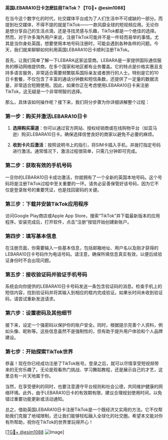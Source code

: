 **英国LEBARA10日卡怎麽註冊TikTok？【TG💪+ @esim1088】**

在当今这个数字化的时代，社交媒体平台成为了人们生活中不可或缺的一部分。而提到社交媒体，不得不提的就是TikTok——一款风靡全球的短视频应用。无论你是想分享自己的生活点滴，还是寻找灵感与乐趣，TikTok都是一个绝佳的选择。然而，对于许多海外用户来说，注册TikTok可能并不是一件轻而易举的事情。尤其是当你身处英国，想要使用本地号码注册时，可能会遇到各种各样的问题。今天，我们就来聊聊如何利用英国LEBARA10日卡顺利注册TikTok。

首先，让我们简单了解一下LEBARA这家运营商。LEBARA是一家提供国际通信服务的移动网络提供商，在多个国家和地区都有业务覆盖。它的特点是价格实惠且支持多语言服务，非常适合需要频繁联系国际亲友或者旅行的人士。特别是它的10日卡套餐，不仅包含了丰富的通话分钟数和短信条数，还提供了一定量的数据流量，非常适合短期使用。因此，如果你正在考虑使用LEBARA10日卡来注册TikTok，这无疑是一个非常明智的选择。

那么，具体该如何操作呢？接下来，我们将分步骤为你详细讲解整个过程：

### 第一步：购买并激活LEBARA10日卡

1. **选择购买渠道**：你可以通过官方网站、授权经销商或在线购物平台（如亚马逊）购买LEBARA10日卡。确保选择信誉良好的商家以避免不必要的麻烦。
   
2. **收到卡片后激活**：按照说明书上的指引，将SIM卡插入手机，并拨打指定号码进行激活。通常情况下，激活过程很简单，只需几分钟即可完成。

### 第二步：获取有效的手机号码

一旦你的LEBARA10日卡成功激活，你就拥有了一个全新的英国本地号码。这个号码将是注册TikTok过程中至关重要的一环。请务必妥善保管好该号码，因为它不仅是登录账号的重要凭证，也是找回密码的关键。

### 第三步：下载并安装TikTok应用程序

访问Google Play商店或Apple App Store，搜索“TikTok”并下载最新版本的应用程序。安装完成后，打开软件，点击“注册”按钮开始创建新账户。

### 第四步：填写基本信息

在注册页面，你需要输入一些基本信息，包括邮箱地址、用户名以及刚才获得的LEBARA10日卡号码作为电话号码。请注意，确保所填信息真实有效，以便后续验证身份时不会出现问题。

### 第五步：接收验证码并验证手机号码

系统会向你提供的LEBARA10日卡号码发送一条包含验证码的消息。检查手机上的短信内容，找到验证码并将其输入到相应的框内完成验证。如果长时间未收到验证码，请尝试重新发送请求。

### 第六步：设置密码及其他细节

接下来，设定一个强密码以保护你的账户安全。同时，根据提示完善个人资料，例如头像、昵称等。这些信息虽然不是强制性的，但有助于提升用户体验和个人品牌建设。

### 第七步：开始探索TikTok世界

恭喜！现在你已经成功注册了TikTok账号。登录之后，就可以尽情享受短视频带来的无穷乐趣了。无论是观看热门挑战、学习舞蹈教程，还是展示自己的才艺，这里总有一片天地属于你。

当然，在享受便利的同时，也要注意遵守平台规则和社会公德，共同维护健康的网络环境。此外，由于LEBARA10日卡的有效期有限，建议合理规划使用时间，以免错过重要功能更新或活动通知。

总之，借助英国LEBARA10日卡注册TikTok是一个既经济又实用的方法。它不仅帮助我们克服了地域限制，还让我们能够轻松融入全球化的社交圈。希望本文能对你有所帮助，祝你在TikTok的世界里玩得开心！

[[TG💪+ @esim1088](https://t.me/s/esim1088) ![Image](https://i.postimg.cc/4NQfJmqS/Snipaste-2025-05-13-00-14-12.png)]